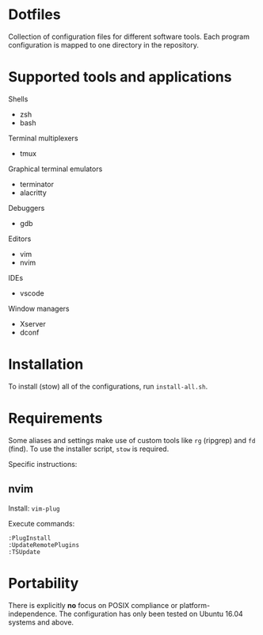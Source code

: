 # Dotfiles
Collection of configuration files for different software tools.
Each program configuration is mapped to one directory in 
the repository.

# Supported tools and applications 
Shells
 * zsh
 * bash

Terminal multiplexers
 * tmux

Graphical terminal emulators
 * terminator
 * alacritty

Debuggers
 * gdb

Editors
 * vim
 * nvim

IDEs
 * vscode

Window managers
 * Xserver
 * dconf

# Installation 
To install (stow) all of the configurations, run `install-all.sh`.

# Requirements 
Some aliases and settings make use of custom tools like `rg` (ripgrep) and `fd` (find).
To use the installer script, `stow` is required.

Specific instructions:
## nvim
Install:
`vim-plug`

Execute commands:
```
:PlugInstall
:UpdateRemotePlugins
:TSUpdate
``` 

# Portability 
There is explicitly **no** focus on POSIX compliance or platform-independence. The configuration has only been tested on Ubuntu 16.04 systems and above.

